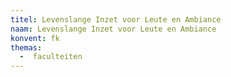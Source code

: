 ```yaml
---
titel: Levenslange Inzet voor Leute en Ambiance
naam: Levenslange Inzet voor Leute en Ambiance
konvent: fk
themas:
  -  faculteiten
---
```

